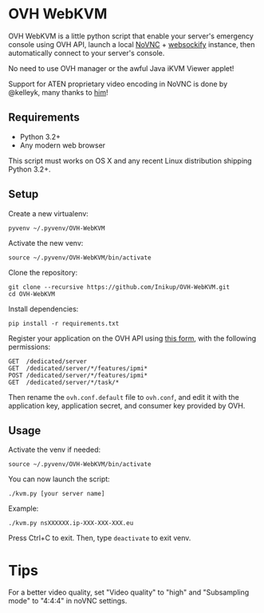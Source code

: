 # OVH WebKVM

OVH WebKVM is a little python script that enable your server's emergency console
using OVH API, launch a local [NoVNC](http://kanaka.github.io/noVNC/) + 
[websockify](https://github.com/kanaka/websockify) instance, then automatically 
connect to your server's console.

No need to use OVH manager or the awful Java iKVM Viewer applet!

Support for ATEN proprietary video encoding in NoVNC is done by @kelleyk, many
thanks to [him](https://github.com/kelleyk/noVNC/tree/bmc-support)!

## Requirements

 - Python 3.2+
 - Any modern web browser

This script must works on OS X and any recent Linux distribution shipping
Python 3.2+.

## Setup

Create a new virtualenv:
```
pyvenv ~/.pyvenv/OVH-WebKVM
```

Activate the new venv:
```
source ~/.pyvenv/OVH-WebKVM/bin/activate
```

Clone the repository:
```
git clone --recursive https://github.com/Inikup/OVH-WebKVM.git
cd OVH-WebKVM
```

Install dependencies:
```
pip install -r requirements.txt
```

Register your application on the OVH API using
[this form](https://eu.api.ovh.com/createApp/), with the following permissions:
```
GET  /dedicated/server
GET  /dedicated/server/*/features/ipmi*
POST /dedicated/server/*/features/ipmi*
GET  /dedicated/server/*/task/*
```

Then rename the `ovh.conf.default` file to `ovh.conf`, and edit it with the
application key, application secret, and consumer key provided by OVH.

## Usage

Activate the venv if needed:
```
source ~/.pyvenv/OVH-WebKVM/bin/activate
```

You can now launch the script:
```
./kvm.py [your server name]
```

Example:
```
./kvm.py nsXXXXXX.ip-XXX-XXX-XXX.eu
```

Press Ctrl+C to exit.
Then, type `deactivate` to exit venv.

# Tips

For a better video quality, set "Video quality" to "high" and "Subsampling mode"
to "4:4:4" in noVNC settings.

